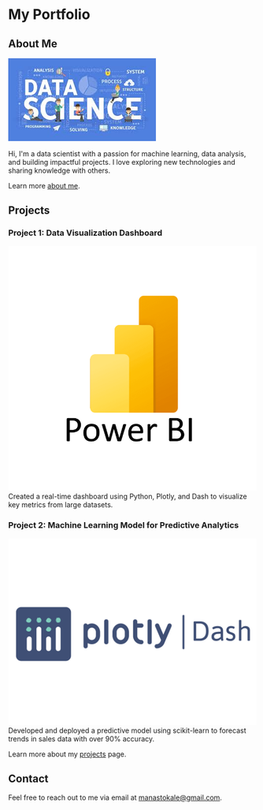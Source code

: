# My Portfolio

## About Me

![Main Image](images/ds.jpeg)

Hi, I'm a data scientist with a passion for machine learning, data analysis, and building impactful projects. I love exploring new technologies and sharing knowledge with others.

Learn more [about me](about.md).

## Projects

### Project 1: Data Visualization Dashboard
![Data Visualization Dashboard](images/bi.png)
Created a real-time dashboard using Python, Plotly, and Dash to visualize key metrics from large datasets.

### Project 2: Machine Learning Model for Predictive Analytics
![Machine Learning Model](images/plotly.png)
Developed and deployed a predictive model using scikit-learn to forecast trends in sales data with over 90% accuracy.

Learn more about my [projects](project.md) page.

## Contact
Feel free to reach out to me via email at [manastokale@gmail.com](mailto:manastokale@gmail.com).
